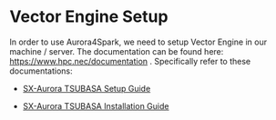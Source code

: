 # Vector Engine Setup

In order to use Aurora4Spark, we need to setup Vector Engine in our machine / server. The documentation can be found here: https://www.hpc.nec/documentation . Specifically refer to these documentations:

- [SX-Aurora TSUBASA Setup Guide](https://www.hpc.nec/documents/guide/pdfs/SetupGuide_E.pdf)

- [SX-Aurora TSUBASA Installation Guide](https://www.hpc.nec/documents/guide/pdfs/InstallationGuide_E.pdf)
